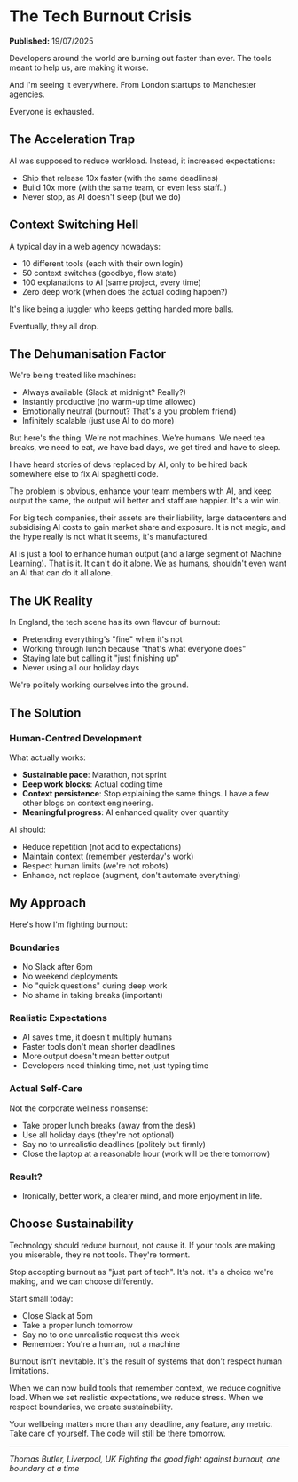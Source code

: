 # The Tech Burnout Crisis

**Published:** 19/07/2025

Developers around the world are burning out faster than ever.
The tools meant to help us, are making it worse.

And I'm seeing it everywhere. From London startups to Manchester agencies. 

Everyone is exhausted.

## The Acceleration Trap

AI was supposed to reduce workload.
Instead, it increased expectations:
- Ship that release 10x faster (with the same deadlines)
- Build 10x more (with the same team, or even less staff..)
- Never stop, as AI doesn't sleep (but we do)

## Context Switching Hell

A typical day in a web agency nowadays:
- 10 different tools (each with their own login)
- 50 context switches (goodbye, flow state)
- 100 explanations to AI (same project, every time)
- Zero deep work (when does the actual coding happen?)

It's like being a juggler who keeps getting handed more balls. 

Eventually, they all drop.

## The Dehumanisation Factor

We're being treated like machines:
- Always available (Slack at midnight? Really?)
- Instantly productive (no warm-up time allowed)
- Emotionally neutral (burnout? That's a you problem friend)
- Infinitely scalable (just use AI to do more)

But here's the thing: We're not machines. 
We're humans. We need tea breaks, we need to eat, we have bad days, we get tired and have to sleep.

I have heard stories of devs replaced by AI, only to be hired back somewhere else to fix AI spaghetti code. 

The problem is obvious, enhance your team members with AI, and keep output the same, the output will better and staff are happier. It's a win win.  

For big tech companies, their assets are their liability, large datacenters and subsidising AI costs to gain market share and exposure. It is not magic, and the hype really is not what it seems, it's manufactured. 

AI is just a tool to enhance human output (and a large segment of Machine Learning). 
That is it. It can't do it alone. We as humans, shouldn't even want an AI that can do it all alone.

## The UK Reality

In England, the tech scene has its own flavour of burnout:
- Pretending everything's "fine" when it's not
- Working through lunch because "that's what everyone does"
- Staying late but calling it "just finishing up"
- Never using all our holiday days

We're politely working ourselves into the ground.

## The Solution

### Human-Centred Development
What actually works:
- **Sustainable pace**: Marathon, not sprint
- **Deep work blocks**: Actual coding time
- **Context persistence**: Stop explaining the same things. I have a few other blogs on context engineering. 
- **Meaningful progress**: AI enhanced quality over quantity

AI should:
- Reduce repetition (not add to expectations)
- Maintain context (remember yesterday's work)
- Respect human limits (we're not robots)
- Enhance, not replace (augment, don't automate everything)

## My Approach

Here's how I'm fighting burnout:

### Boundaries
- No Slack after 6pm
- No weekend deployments
- No "quick questions" during deep work
- No shame in taking breaks (important)

### Realistic Expectations
- AI saves time, it doesn't multiply humans
- Faster tools don't mean shorter deadlines
- More output doesn't mean better output
- Developers need thinking time, not just typing time

### Actual Self-Care
Not the corporate wellness nonsense:
- Take proper lunch breaks (away from the desk)
- Use all holiday days (they're not optional)
- Say no to unrealistic deadlines (politely but firmly)
- Close the laptop at a reasonable hour (work will be there tomorrow)

### Result? 
- Ironically, better work, a clearer mind, and more enjoyment in life.

## Choose Sustainability

Technology should reduce burnout, not cause it. If your tools are making you miserable, they're not tools. They're torment.

Stop accepting burnout as "just part of tech". It's not. It's a choice we're making, and we can choose differently.

Start small today:
- Close Slack at 5pm
- Take a proper lunch tomorrow
- Say no to one unrealistic request this week
- Remember: You're a human, not a machine

Burnout isn't inevitable. It's the result of systems that don't respect human limitations. 

When we can now build tools that remember context, we reduce cognitive load. 
When we set realistic expectations, we reduce stress. 
When we respect boundaries, we create sustainability.

Your wellbeing matters more than any deadline, any feature, any metric. 
Take care of yourself. The code will still be there tomorrow.

---

*Thomas Butler, Liverpool, UK*
*Fighting the good fight against burnout, one boundary at a time*
